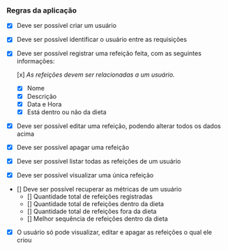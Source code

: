 ### Regras da aplicação

- [x] Deve ser possível criar um usuário
- [x] Deve ser possível identificar o usuário entre as requisições
- [x] Deve ser possível registrar uma refeição feita, com as seguintes informações:
    
   [x] *As refeições devem ser relacionadas a um usuário.*
    
    - [x] Nome
    - [x] Descrição
    - [x] Data e Hora
    - [x] Está dentro ou não da dieta
- [x] Deve ser possível editar uma refeição, podendo alterar todos os dados acima
- [x] Deve ser possível apagar uma refeição
- [x] Deve ser possível listar todas as refeições de um usuário
- [x] Deve ser possível visualizar uma única refeição
- [] Deve ser possível recuperar as métricas de um usuário
    - [] Quantidade total de refeições registradas
    - [] Quantidade total de refeições dentro da dieta
    - [] Quantidade total de refeições fora da dieta
    - [] Melhor sequência de refeições dentro da dieta
- [x] O usuário só pode visualizar, editar e apagar as refeições o qual ele criou